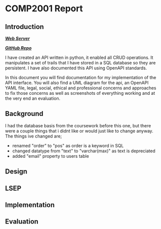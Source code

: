 # COMP2001 Report

## Introduction

[**_Web Server_**](http://cent-5-534.uopnet.plymouth.ac.uk/COMP2001/BMannino)

[**_GitHub Repo_**](https://github.com/bobbymannino/comp2001-report)

I have created an API written in python, it enabled all CRUD operations. It manipulates a set of trails that I have stored in a SQL database so they are persistent. I have also documented this API using OpenAPI standards.

In this document you will find documentation for my implementation of the API interface. You will also find a UML diagram for the api, an OpenAPI YAML file, legal, social, ethical and professional concerns and approaches to fix those concerns as well as screenshots of everything working and at the very end an evaluation.

## Background

I had the database basis from the coursework before this one, but there were a couple things that i didnt like or would just like to change anyway. The things ive changed are;

- renamed "order" to "pos" as order is a keyword in SQL
- changed datatype from "text" to "varchar(max)" as text is depreciated
- added "email" property to users table

## Design

## LSEP

## Implementation

## Evaluation
